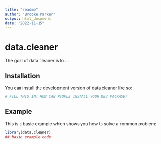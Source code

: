 ```yaml
---
title: "readme"
author: "Brooke Parker"
output: html_document
date: "2022-11-15"
---
```







# data.cleaner

<!-- badges: start -->
<!-- badges: end -->

The goal of data.cleaner is to ...

## Installation

You can install the development version of data.cleaner like so:

``` r
# FILL THIS IN! HOW CAN PEOPLE INSTALL YOUR DEV PACKAGE?
```

## Example

This is a basic example which shows you how to solve a common problem:

``` r
library(data.cleaner)
## basic example code
```

